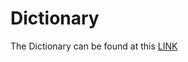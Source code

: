 # Dictionary

The Dictionary can be found at this [LINK](https://docs.google.com/spreadsheets/d/1DzEVLbsp7w-0mrqowXYDS_pEb20REiqQ/edit?usp=sharing&ouid=116659936585701579209&rtpof=true&sd=true)
